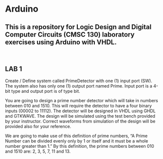# Arduino

## This is a repository for Logic Design and Digital Computer Circuits (CMSC 130) laboratory exercises using Arduino with VHDL.

<br>

## LAB 1

Create / Define system called PrimeDetector with one (1) input port (SW). The system also has only one (1) output port named Prime. Input port is a 4-bit type and output port is of type bit.

You are going to design a prime number detector which will take in numbers between 010 and 1510. This will require the detector to have a four binary inputs (00002 to 11112). The detector will be designed in VHDL using GHDL and GTKWAVE. The design will be simulated using the test bench provided by your instructor. Correct waveforms from simulation of the design will be provided also for your reference.

We are going to make use of this definition of prime numbers, “A Prime Number can be divided evenly only by 1 or itself and it must be a whole number greater than 1.” By this definition, the prime numbers between 010 and 1510 are: 2, 3, 5, 7, 11 and 13.
